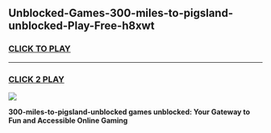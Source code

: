
## Unblocked-Games-300-miles-to-pigsland-unblocked-Play-Free-h8xwt
<h3>
<a href="https://premium76.site?title=300-miles-to-pigsland-unblocked&ref=23A">CLICK TO PLAY</a></h3>
<hr>

<h3>
<a href="https://premium76.site?title=300-miles-to-pigsland-unblocked&ref=23A">CLICK 2 PLAY</a>
  
</h3>

<a href="https://premium76.site?title=300-miles-to-pigsland-unblocked&ref=23A"><img src="https://clearcache.store/games.png"></a>


**300-miles-to-pigsland-unblocked games unblocked: Your Gateway to Fun and Accessible Online Gaming**

